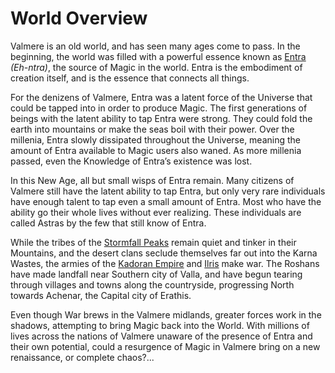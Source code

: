 # World Overview

Valmere is an old world, and has seen many ages come to pass. In the beginning, the world was filled with a powerful essence known as [Entra](entra.md) *(Eh-ntra)*, the source of Magic in the world. Entra is the embodiment of creation itself, and is the essence that connects all things.

For the denizens of Valmere, Entra was a latent force of the Universe that could be tapped into in order to produce Magic. The first generations of beings with the latent ability to tap Entra were strong. They could fold the earth into mountains or make the seas boil with their power. Over the millenia, Entra slowly dissipated throughout the Universe, meaning the amount of Entra available to Magic users also waned. As more millenia passed, even the Knowledge of Entra’s existence was lost.

In this New Age, all but small wisps of Entra remain. Many citizens of Valmere still have the latent ability to tap Entra, but only very rare individuals have enough talent to tap even a small amount of Entra. Most who have the ability go their whole lives without ever realizing. These individuals are called Astras by the few that still know of Entra.

While the tribes of the [Stormfall Peaks](stormfall_peaks.md) remain quiet and tinker in their Mountains, and the desert clans seclude themselves far out into the Karna Wastes, the armies of the [Kadoran Empire](kador.md) and [Ilris](ilris.md) make war. The Roshans have made landfall near Southern city of Valla, and have begun tearing through villages and towns along the countryside, progressing North towards Achenar, the Capital city of Erathis.

Even though War brews in the Valmere midlands, greater forces work in the shadows, attempting to bring Magic back into the World. With millions of lives across the nations of Valmere unaware of the presence of Entra and their own potential, could a resurgence of Magic in Valmere bring on a new renaissance, or complete chaos?...
